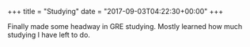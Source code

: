 +++
title = "Studying"
date = "2017-09-03T04:22:30+00:00"
+++

Finally made some headway in GRE studying. Mostly learned how much studying I have left to do.
			